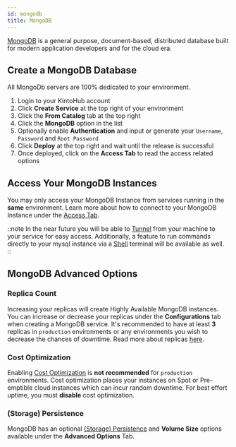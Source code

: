 ```yaml
---
id: mongodb
title: MongoDB
---
```


[MongoDB](https://www.mongodb.com/) is a general purpose, document-based, distributed database built for modern application developers and for the cloud era.

## Create a MongoDB Database

All MongoDb servers are 100% dedicated to your environment.

1. Login to your KintoHub account
2. Click **Create Service** at the top right of your environment
3. Click the **From Catalog** tab at the top right
4. Click the **MongoDB** option in the list
5. Optionally enable **Authentication** and input or generate your `Username`, `Password` and `Root Password`
6. Click **Deploy** at the top right and wait until the release is successful
7. Once deployed, click on the **Access Tab** to read the access related options

## Access Your MongoDB Instances

You may only access your MongoDB Instance from services running in the **same** environment.
Learn more about how to connect to your MongoDB Instance under the [Access Tab](../anatomy/anatomy-access.md#mongodb).

::note
In the near future you will be able to [Tunnel](https://feedback.kintohub.com/feature-requests/p/port-forwarding-for-debugging) from your machine to your service for easy access.
Additionally, a feature to run commands directly to your mysql instance via a [Shell](https://feedback.kintohub.com/feature-requests/p/shell-access) terminal will be available as well.
::

## MongoDB Advanced Options

### Replica Count 

Increasing your replicas will create Highly Available MongoDB instances.
You can increase or decrease your replicas under the **Configurations** tab when creating a MongoDB service.
It's recommended to have at least **3** replicas in `production` environments or any environments you wish to decrease the chances of downtime. 
Read more about replicas [here](https://docs.mongodb.com/manual/replication/).

### Cost Optimization

Enabling [Cost Optimization](../anatomy/anatomy-advanced.md#cost-optimization) is **not recommended** for `production` environments.
Cost optimization places your instances on Spot or Pre-emptible cloud instances which can incur random downtime.
For best effort uptime, you must **disable** cost optimization.

### (Storage) Persistence

MongoDB has an optional [(Storage) Persistence](../anatomy/anatomy-advanced.md#storage-persistence) and **Volume Size** options available under the **Advanced Options** Tab.
